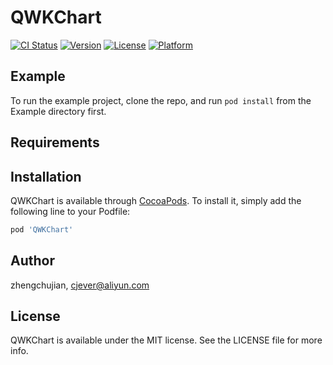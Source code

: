# QWKChart

[![CI Status](https://img.shields.io/travis/zhengchujian/QWKChart.svg?style=flat)](https://travis-ci.org/zhengchujian/QWKChart)
[![Version](https://img.shields.io/cocoapods/v/QWKChart.svg?style=flat)](https://cocoapods.org/pods/QWKChart)
[![License](https://img.shields.io/cocoapods/l/QWKChart.svg?style=flat)](https://cocoapods.org/pods/QWKChart)
[![Platform](https://img.shields.io/cocoapods/p/QWKChart.svg?style=flat)](https://cocoapods.org/pods/QWKChart)

## Example

To run the example project, clone the repo, and run `pod install` from the Example directory first.

## Requirements

## Installation

QWKChart is available through [CocoaPods](https://cocoapods.org). To install
it, simply add the following line to your Podfile:

```ruby
pod 'QWKChart'
```

## Author

zhengchujian, cjever@aliyun.com

## License

QWKChart is available under the MIT license. See the LICENSE file for more info.
